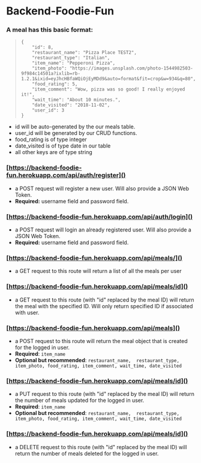 # Backend-Foodie-Fun

### A meal has this basic format: 
>     {
>         "id": 8,
>         "restaurant_name": "Pizza Place TEST2",
>         "restaurant_type": "Italian",
>         "item_name": "Pepperoni Pizza",
>         "item_photo": "https://images.unsplash.com/photo-1544982503-9f984c14501a?ixlib=rb-1.2.1&ixid=eyJhcHBfaWQiOjEyMDd9&auto=format&fit=crop&w=934&q=80",
>         "food_rating": 5,
>         "item_comment": "Wow, pizza was so good! I really enjoyed it!",
>         "wait_time": "About 10 minutes.",
>         "date_visited": "2018-11-02",
>         "user_id": 3
>     }

* id will be auto-generated by the our meals table.
* user_id will be generated by our CRUD functions.
* food_rating is of type integer
* date_visited is of type date in our table
* all other keys are of type string


### [https://backend-foodie-fun.herokuapp.com/api/auth/register]()
* a POST request will register a new user. Will also provide a JSON Web Token. 
* **Required:** username field and password field.

### [https://backend-foodie-fun.herokuapp.com/api/auth/login]()
* a POST request will login an already registered user. Will also provide a JSON Web Token. 
* **Required:** username field and password field.


### [https://backend-foodie-fun.herokuapp.com/api/meals/]()
* a GET request to this route will return a list of all the meals per user

### [https://backend-foodie-fun.herokuapp.com/api/meals/id]()
* a GET request to this route (with "id" replaced by the meal ID) will return the meal with the specified ID. Will only return specified ID if associated with user. 

### [https://backend-foodie-fun.herokuapp.com/api/meals]()
* a POST request to this route will return the meal object that is created for the logged in user.
* **Required**: `item_name`
* **Optional but recommended**: `restaurant_name,  restaurant_type, item_photo, food_rating, item_comment, wait_time, date_visited`

### [https://backend-foodie-fun.herokuapp.com/api/meals/id]()
* a PUT request to this route (with "id" replaced by the meal ID) will return the number of meals updated for the logged in user. 
* **Required**: `item_name`
* **Optional but recommended**: `restaurant_name,  restaurant_type, item_photo, food_rating, item_comment, wait_time, date_visited`


### [https://backend-foodie-fun.herokuapp.com/api/meals/id]()
* a DELETE request to this route (with "id" replaced by the meal ID) will return the number of meals deleted for the logged in user. 

